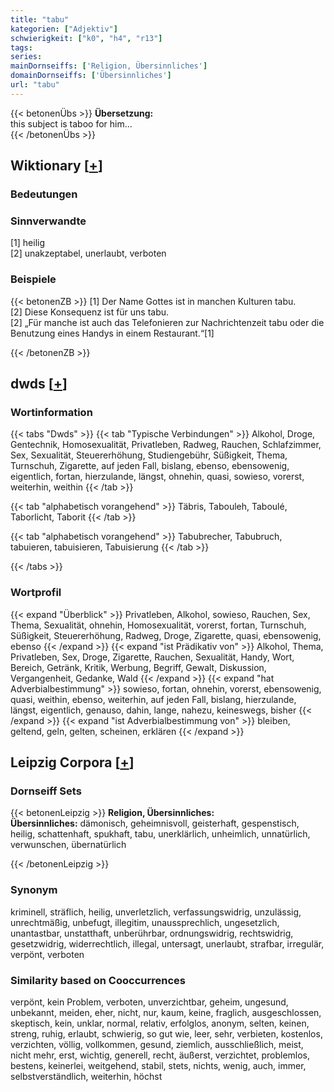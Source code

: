 ```yaml
---
title: "tabu"
kategorien: ["Adjektiv"]
schwierigkeit: ["k0", "h4", "r13"]
tags:
series:
mainDornseiffs: ['Religion, Übersinnliches']
domainDornseiffs: ['Übersinnliches']
url: "tabu"
---
```


{{< betonenÜbs >}}
**Übersetzung:**  
this subject is taboo for him...  
{{< /betonenÜbs >}}

## Wiktionary [[+](https://de.wiktionary.org/wiki/tabu)]

### Bedeutungen

### Sinnverwandte
[1] heilig  
[2] unakzeptabel, unerlaubt, verboten  

### Beispiele
{{< betonenZB >}}
[1] Der Name Gottes ist in manchen Kulturen tabu.  
[2] Diese Konsequenz ist für uns tabu.  
[2] „Für manche ist auch das Telefonieren zur Nachrichtenzeit tabu oder die Benutzung eines Handys in einem Restaurant.“[1]  

{{< /betonenZB >}}


## dwds [[+](https://www.dwds.de/wb/tabu)]

### Wortinformation
{{< tabs "Dwds" >}}
{{< tab "Typische Verbindungen" >}}
Alkohol, Droge, Gentechnik, Homosexualität, Privatleben, Radweg, Rauchen, Schlafzimmer, Sex, Sexualität, Steuererhöhung, Studiengebühr, Süßigkeit, Thema, Turnschuh, Zigarette, auf jeden Fall, bislang, ebenso, ebensowenig, eigentlich, fortan, hierzulande, längst, ohnehin, quasi, sowieso, vorerst, weiterhin, weithin
{{< /tab >}}

{{< tab "alphabetisch vorangehend" >}}
Täbris, Tabouleh, Taboulé, Taborlicht, Taborit
{{< /tab >}}

{{< tab "alphabetisch vorangehend" >}}
Tabubrecher, Tabubruch, tabuieren, tabuisieren, Tabuisierung
{{< /tab >}}

{{< /tabs >}}

### Wortprofil
{{< expand "Überblick" >}} Privatleben, Alkohol, sowieso, Rauchen, Sex, Thema, Sexualität, ohnehin, Homosexualität, vorerst, fortan, Turnschuh, Süßigkeit, Steuererhöhung, Radweg, Droge, Zigarette, quasi, ebensowenig, ebenso {{< /expand >}}
{{< expand "ist Prädikativ von" >}} Alkohol, Thema, Privatleben, Sex, Droge, Zigarette, Rauchen, Sexualität, Handy, Wort, Bereich, Getränk, Kritik, Werbung, Begriff, Gewalt, Diskussion, Vergangenheit, Gedanke, Wald {{< /expand >}}
{{< expand "hat Adverbialbestimmung" >}} sowieso, fortan, ohnehin, vorerst, ebensowenig, quasi, weithin, ebenso, weiterhin, auf jeden Fall, bislang, hierzulande, längst, eigentlich, genauso, dahin, lange, nahezu, keineswegs, bisher {{< /expand >}}
{{< expand "ist Adverbialbestimmung von" >}} bleiben, geltend, geln, gelten, scheinen, erklären {{< /expand >}}

## Leipzig Corpora [[+](https://corpora.uni-leipzig.de/en/res?word=tabu&corpusId=deu_newscrawl-public_2018)]

### Dornseiff Sets
{{< betonenLeipzig >}}
**Religion, Übersinnliches:**  
**Übersinnliches:** dämonisch, geheimnisvoll, geisterhaft, gespenstisch, heilig, schattenhaft, spukhaft, tabu, unerklärlich, unheimlich, unnatürlich, verwunschen, übernatürlich  

{{< /betonenLeipzig >}}

### Synonym
kriminell, sträflich, heilig, unverletzlich, verfassungswidrig, unzulässig, unrechtmäßig, unbefugt, illegitim, unaussprechlich, ungesetzlich, unantastbar, unstatthaft, unberührbar, ordnungswidrig, rechtswidrig, gesetzwidrig, widerrechtlich, illegal, untersagt, unerlaubt, strafbar, irregulär, verpönt, verboten


### Similarity based on Cooccurrences
verpönt, kein Problem, verboten, unverzichtbar, geheim, ungesund, unbekannt, meiden, eher, nicht, nur, kaum, keine, fraglich, ausgeschlossen, skeptisch, kein, unklar, normal, relativ, erfolglos, anonym, selten, keinen, streng, ruhig, erlaubt, schwierig, so gut wie, leer, sehr, verbieten, kostenlos, verzichten, völlig, vollkommen, gesund, ziemlich, ausschließlich, meist, nicht mehr, erst, wichtig, generell, recht, äußerst, verzichtet, problemlos, bestens, keinerlei, weitgehend, stabil, stets, nichts, wenig, auch, immer, selbstverständlich, weiterhin, höchst


